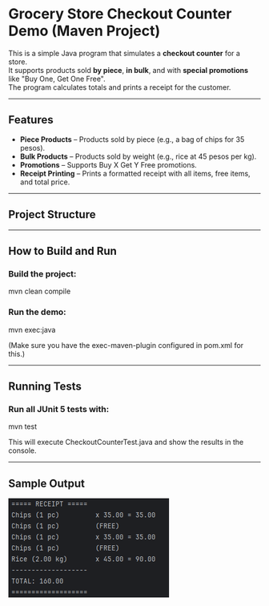 # Grocery Store Checkout Counter Demo (Maven Project)

This is a simple Java program that simulates a **checkout counter** for a store.  
It supports products sold **by piece**, **in bulk**, and with **special promotions** like "Buy One, Get One Free".  
The program calculates totals and prints a receipt for the customer.

---

## Features

- **Piece Products** – Products sold by piece (e.g., a bag of chips for 35 pesos).
- **Bulk Products** – Products sold by weight (e.g., rice at 45 pesos per kg).
- **Promotions** – Supports Buy X Get Y Free promotions.
- **Receipt Printing** – Prints a formatted receipt with all items, free items, and total price.

---

## Project Structure


---
## How to Build and Run

### Build the project:

mvn clean compile


### Run the demo:

mvn exec:java


(Make sure you have the exec-maven-plugin configured in pom.xml for this.)

---
## Running Tests

### Run all JUnit 5 tests with:

mvn test

This will execute CheckoutCounterTest.java and show the results in the console.

---

## Sample Output

![img.png](img.png)
